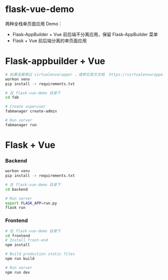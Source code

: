 # flask-vue-demo
两种全栈单页面应用 Demo：
- Flask-AppBuilder + Vue 前后端不分离应用，保留 Flask-AppBuilder 菜单
- Flask + Vue 前后端分离的单页面应用


# Flask-appbuilder + Vue
```bash
# 如果没使用过 virtualenvwrapper ，请参见官方文档  https://virtualenvwrapper.readthedocs.io/en/latest/
workon venv
pip install -r requirements.txt

# 在 flask-vue-demo 目录下
cd fab

# Create superuser
fabmanager create-admin

# Run server
fabmanager run
```



# Flask + Vue
### Backend
```bash
workon venv
pip install -r requirements.txt

# 在 flask-vue-demo 目录下
cd backend

# Run server
export FLASK_APP=run.py
flask run
```

### Frontend
```bash
# 在 flask-vue-demo 目录下
cd frontend
# Install front-end
npm install

# Build production static files
npm run build

# Run server
npm run dev
```
